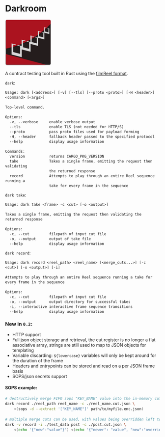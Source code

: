 # Darkroom

<img src="darkroomlogo_mini.svg?sanitize=true" width="150"/>

A contract testing tool built in Rust using the [filmReel format](https://github.com/Bestowinc/filmReel).


`dark`:

<!-- dark start -->
```
Usage: dark [<address>] [-v] [--tls] [--proto <proto>] [-H <header>] <command> [<args>]

Top-level command.

Options:
  -v, --verbose     enable verbose output
  --tls             enable TLS (not needed for HTTP/S)
  --proto           pass proto files used for payload forming
  -H, --header      fallback header passed to the specified protocol
  --help            display usage information

Commands:
  version           returns CARGO_PKG_VERSION
  take              Takes a single frame, emitting the request then validating
                    the returned response
  record            Attempts to play through an entire Reel sequence running a
                    take for every frame in the sequence

```
<!-- dark stop -->


`dark take`:

<!-- dark take start -->
```
Usage: dark take <frame> -c <cut> [-o <output>]

Takes a single frame, emitting the request then validating the returned response

Options:
  -c, --cut         filepath of input cut file
  -o, --output      output of take file
  --help            display usage information

```
<!-- dark take stop -->

`dark record`:

<!-- dark record start -->
```
Usage: dark record <reel_path> <reel_name> [<merge_cuts...>] [-c <cut>] [-o <output>] [-i]

Attempts to play through an entire Reel sequence running a take for every frame in the sequence

Options:
  -c, --cut         filepath of input cut file
  -o, --output      output directory for successful takes
  -i, --interactive interactive frame sequence transitions
  --help            display usage information

```
<!-- dark record stop -->

### New in `0.2`:

* HTTP support
* Full json object storage and retrieval, the cut register is no longer a flat associative array, strings are still used to map to JSON objects for templating
* Variable discarding: `${lowercase}` variables will only be kept around for the duration of the frame
* Headers and entrypoints can be stored and read on a per JSON frame basis
* SOPS/json secrets support


#### SOPS example:

```sh
# destructively merge FIFO sops "KEY_NAME" value into the in-memory cut register
dark record ./reel_path reel_name -c ./reel_name.cut.json \
    <(sops -d --extract '["KEY_NAME"]' path/to/myfile.enc.json)

# multiple merge cuts can be used, with values being overridden left to right (right will have newer values)
dark -v record -i ./test_data post -c ./post.cut.json \
    <(echo '{"new":"value"}') <(echo '{"newer": "value", "new":"overridden"}'
```


